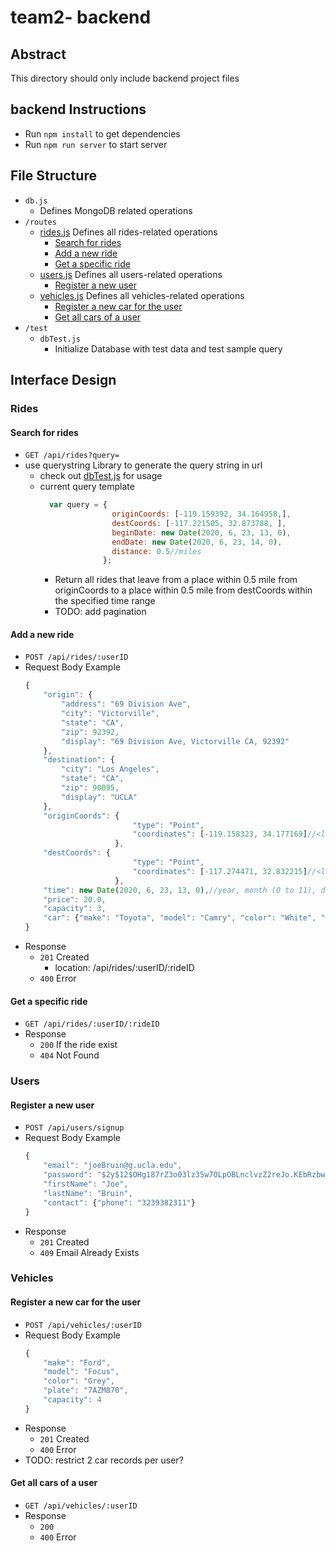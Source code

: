 # team2- backend

## Abstract
This directory should only include backend project files

## backend Instructions
- Run `npm install` to get dependencies
- Run `npm run server` to start server

## File Structure
- `db.js`
    - Defines MongoDB related operations
- `/routes`
    - [rides.js](#rides) Defines all rides-related operations
      - [Search for rides](#search-for-rides)
      - [Add a new ride](#add-a-new-ride)
      - [Get a specific ride](#get-a-specific-ride)
    - [users.js](#users) Defines all users-related operations
      - [Register a new user](#register-a-new-user)
    - [vehicles.js](#vehicles) Defines all vehicles-related operations
      - [Register a new car for the user](#register-a-new-car-for-the-user)
      - [Get all cars of a user](#get-all-cars-of-a-user)
- `/test`
    - `dbTest.js`
        - Initialize Database with test data and test sample query

## Interface Design
### Rides
#### Search for rides
- `GET /api/rides?query=`
- use querystring Library to generate the query string in url
    - check out [dbTest.js](./test/dbTest.js) for usage
    - current query template
        ```js
          var query = {
                        originCoords: [-119.159392, 34.164958,],
                        destCoords: [-117.221505, 32.873788, ],
                        beginDate: new Date(2020, 6, 23, 13, 0),
                        endDate: new Date(2020, 6, 23, 14, 0),
                        distance: 0.5//miles
                      };
        ```
        - Return all rides that leave from a place within 0.5 mile from originCoords to a place within 0.5 mile from destCoords within the specified time range
        - TODO: add pagination
#### Add a new ride
- `POST /api/rides/:userID`
- Request Body Example
    ```js
    {
        "origin": {
            "address": "69 Division Ave",
            "city": "Victorville",
            "state": "CA",
            "zip": 92392,
            "display": "69 Division Ave, Victorville CA, 92392"
        },
        "destination": {
            "city": "Los Angeles",
            "state": "CA",
            "zip": 90095,
            "display": "UCLA"
        },
        "originCoords": {
                            "type": "Point",
                            "coordinates": [-119.158323, 34.177169]//<longitude>, <latitude>              
                        },                
        "destCoords": {
                            "type": "Point",
                            "coordinates": [-117.274471, 32.832215]//<longitude>, <latitude>              
                        },
        "time": new Date(2020, 6, 23, 13, 0),//year, month (0 to 11), date, hours, minutes          
        "price": 20.0,
        "capacity": 3,
        "car": {"make": "Toyota", "model": "Camry", "color": "White", "plate": "7AVF369"}
    }
    ```
- Response
    - `201` Created
        - location: /api/rides/:userID/:rideID
    - `400` Error
#### Get a specific ride
- `GET /api/rides/:userID/:rideID`
- Response
    - `200` If the ride exist
    - `404` Not Found
### Users
#### Register a new user
- `POST /api/users/signup`
- Request Body Example
    ```js
    {
        "email": "joeBruin@g.ucla.edu",
        "password": "$2y$12$OHg187rZ3o03lz35w7OLpOBLnclvzZ2reJo.KEbRzbwt5YIVvd9Gm",
        "firstName": "Joe",
        "lastName": "Bruin",
        "contact": {"phone": "3239382311"}
    }
    ```
- Response
    - `201` Created
    - `409` Email Already Exists
### Vehicles
#### Register a new car for the user
- `POST /api/vehicles/:userID`
- Request Body Example
    ```js
    {
        "make": "Ford",
        "model": "Focus",
        "color": "Grey",
        "plate": "7AZM870",
        "capacity": 4
    }
    ```
- Response
    - `201` Created
    - `400` Error
- TODO: restrict 2 car records per user?
#### Get all cars of a user
- `GET /api/vehicles/:userID`
- Response
    - `200`
    - `400` Error
